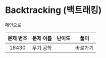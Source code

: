 # Backtracking (백트래킹)
<a href="https://github.com/imyulm/algorithm/blob/d196471ed7320a9aea098f8a60f1dd872f5e4099/README.md">메인으로</a>

<table>
<thead>
<tr>
<th align="center">문제 번호</th>
<th align="center">문제 이름</th>
<th align="center">난이도</th>
<th align="center">풀이</th>
</tr>
</thead>
<tbody>
<tr>
<td align="center">18430</td>
<td align="center">무기 공학</td>
<td align="center"><img src=""></td>
<td align="center"><a>바로가기</a></td>
</tr>
</tbody>
</table>